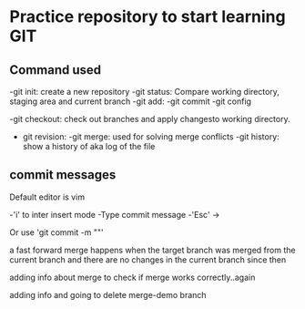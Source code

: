 # Practice repository to start learning GIT

## Command used
-git init: create a new repository
-git status: Compare working directory, staging area and current branch
-git add:
-git commit
-git config

-git checkout: check out branches and apply changesto working directory.
- git revision:
-git merge: used for solving merge conflicts
-git history: show a history of aka log of the file
## commit messages

Default editor is vim

-'i' to inter insert mode
-Type commit message
-'Esc' ->

Or use 'git commit -m ""'

a fast forward merge happens when the target branch was merged from the current branch and there are no changes in the current branch since then

adding info about merge to check if merge works correctly..again

adding info and going to delete merge-demo branch
